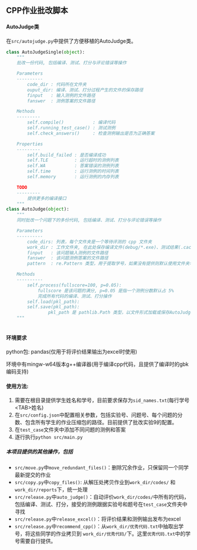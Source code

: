 ## CPP作业批改脚本

#### AutoJudge类

在`src/autojudge.py`中提供了方便移植的AutoJudge类。

```python
class AutoJudgeSingle(object):
    """
    批改一份代码, 包括编译、测试、打分与评论错误等操作

    Parameters
    ----------
        code_dir : 代码所在文件夹
        ouput_dir: 编译、测试、打分过程产生的文件的保存路径
        finput   : 输入测例的文件路径 
        fanswer  : 测例答案的文件路径

    Methods
    ---------
        self.compile()           : 编译代码
        self.running_test_case() : 测试测例
        self.check_answers()     : 检查测例输出是否为正确答案

    Properties
    ---------
        self.build_failed : 是否编译成功
        self.TLE          : 运行超时的测例列表
        self.WA           : 答案错误的测例列表
        self.time         : 运行测例的时间列表
        self.memory       : 运行测例的内存列表

    TODO
    ---------
        提供更多的编译接口
    """
class AutoJudge(object):
    """
    同时批改一个问题下的多份代码, 包括编译、测试、打分与评论错误等操作

    Parameters
    ----------
        code_dirs: 列表，每个文件夹是一个等待评测的 cpp 文件夹
        work_dir : 工作文件夹, 在此处保存编译文件(debug/*.exe)、测试结果(.cache/下)
        finput   : 该问题输入测例的文件路径 
        fanswer  : 该问题测例答案的文件路径
        pattern  : re.Pattern 类型，用于提取学号，如果没有提供则默认使用文件夹名称

    Methods
    ----------
        self.process(fullscore=100, p=0.05): 
            fullscore 是该问题的满分, p=0.05 是指一个测例分数默认占 5%
            完成所有代码的编译、测试、打分操作
        self.load(pkl_path):
        self.save(pkl_path):
                pkl_path 是 pathlib.Path 类型，以文件形式加载或保存AutoJudge对象
    """
    
```

#### 环境要求

python包: pandas(仅用于将评价结果输出为excel时使用)

环境中有mingw-w64版本g++编译器(用于编译cpp代码，且提供了编译时的gbk编码支持)

#### 使用方法:

1. 需要在根目录提供学生姓名和学号，目前要求保存为`sid_names.txt`(每行学号\<TAB\>姓名)
3. 在`src/config.json`中配置相关参数，包括实验号、问题号、每个问题的分数、包含所有学生的作业压缩包的路径。目前提供了批改实验9的配置。
4. 在`test_case`文件夹中添加不同问题的测例和答案
5. 逐行执行`python src/main.py`

##### 本项目提供的其他操作，包括

- `src/move.py`中`move_redundant_files()`：删除冗余作业，只保留同一个同学最新提交的作业
- `src/copy.py`中`copy_files()`: 从解压处拷贝作业到`work_dir/codes/` 和`work_dir/reports`下，统一处理
- `src/release.py`中`auto_judge()`：自动评价`work_dir/codes/`中所有的代码，包括编译、测试、打分，接受的测例跟据实验号和题号在`test_case`文件夹中寻找
- `src/release.py`中`release_excel()`：将评价结果和测例输出发布为excel
- `src/release.py`中`recommend_cpp()`：从`work_dir/优秀代码.txt`中抽取出学号，将这些同学的作业拷贝到 `work_dir/优秀代码/`下。这里`优秀代码.txt`中的学号需要自行提供。




